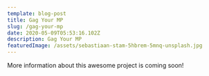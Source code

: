```yaml
---
template: blog-post
title: Gag Your MP
slug: /gag-your-mp
date: 2020-05-09T05:53:16.102Z
description: Gag Your MP
featuredImage: /assets/sebastiaan-stam-5hbrem-5mnq-unsplash.jpg
---
```


More information about this awesome project is coming soon!
